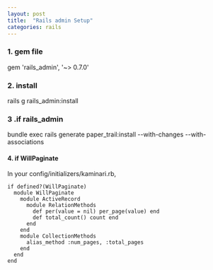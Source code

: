 ```yaml
---
layout: post
title:  "Rails admin Setup"
categories: rails
---
```


### 1. gem file
  gem 'rails_admin', '~> 0.7.0'

### 2. install
  rails g rails_admin:install
  
### 3 .if rails_admin

  bundle exec rails generate paper_trail:install --with-changes --with-associations

#### 4. if WillPaginate
In your config/initializers/kaminari.rb,  


    if defined?(WillPaginate)
      module WillPaginate
        module ActiveRecord
          module RelationMethods
            def per(value = nil) per_page(value) end
            def total_count() count end
          end
        end
        module CollectionMethods
          alias_method :num_pages, :total_pages
        end
      end
    end

